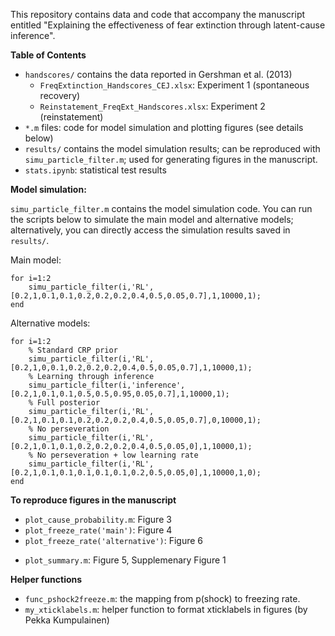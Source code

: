 This repository contains data and code that accompany the manuscript entitled "Explaining the effectiveness of fear extinction through latent-cause inference".

**Table of Contents**

* `handscores/` contains the data reported in Gershman et al. (2013)
	* `FreqExtinction_Handscores_CEJ.xlsx`: Experiment 1 (spontaneous recovery)
	* `Reinstatement_FreqExt_Handscores.xlsx`: Experiment 2 (reinstatement)
* `*.m` files: code for model simulation and plotting figures (see details below)
* `results/` contains the model simulation results; can be reproduced with `simu_particle_filter.m`; used for generating figures in the manuscript.
* `stats.ipynb`: statistical test results

**Model simulation:**

`simu_particle_filter.m` contains the model simulation code. You can run the scripts below to simulate the main model and alternative models; alternatively, you can directly access the simulation results saved in `results/`.

Main model:

```
for i=1:2
	simu_particle_filter(i,'RL',[0.2,1,0.1,0.1,0.2,0.2,0.2,0.4,0.5,0.05,0.7],1,10000,1);
end
```

Alternative models:

```
for i=1:2
	% Standard CRP prior
	simu_particle_filter(i,'RL',[0.2,1,0,0.1,0.2,0.2,0.2,0.4,0.5,0.05,0.7],1,10000,1);
	% Learning through inference
	simu_particle_filter(i,'inference',[0.2,1,0.1,0.1,0.5,0.5,0.95,0.05,0.7],1,10000,1);
	% Full posterior
	simu_particle_filter(i,'RL',[0.2,1,0.1,0.1,0.2,0.2,0.2,0.4,0.5,0.05,0.7],0,10000,1);
	% No perseveration
	simu_particle_filter(i,'RL',[0.2,1,0.1,0.1,0.2,0.2,0.2,0.4,0.5,0.05,0],1,10000,1);
	% No perseveration + low learning rate
	simu_particle_filter(i,'RL',[0.2,1,0.1,0.1,0.1,0.1,0.1,0.2,0.5,0.05,0],1,10000,1,0);
end
```

**To reproduce figures in the manuscript**

* `plot_cause_probability.m`: Figure 3
* `plot_freeze_rate('main')`: Figure 4
* `plot_freeze_rate('alternative')`: Figure 6
<!-- * `plot_freeze_rate('CNN')`: Supplemenary Figure 1 --> 
* `plot_summary.m`: Figure 5, Supplemenary Figure 1

**Helper functions**

* `func_pshock2freeze.m`: the mapping from p(shock) to freezing rate.
* `my_xticklabels.m`: helper function to format xticklabels in figures (by Pekka Kumpulainen)
